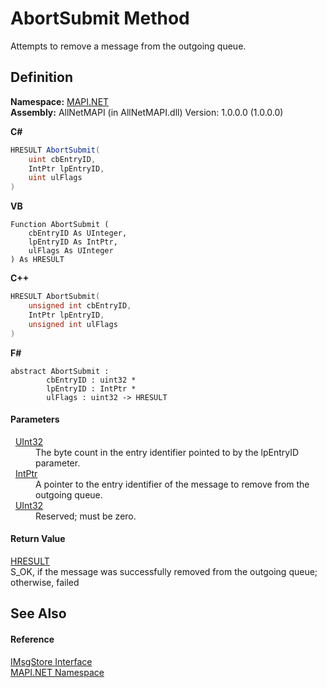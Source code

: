 # AbortSubmit Method


Attempts to remove a message from the outgoing queue.



## Definition
**Namespace:** <a href="5bef4637-66f8-16d4-e5f4-4d0da57a1538.md">MAPI.NET</a>  
**Assembly:** AllNetMAPI (in AllNetMAPI.dll) Version: 1.0.0.0 (1.0.0.0)

**C#**
``` C#
HRESULT AbortSubmit(
	uint cbEntryID,
	IntPtr lpEntryID,
	uint ulFlags
)
```
**VB**
``` VB
Function AbortSubmit ( 
	cbEntryID As UInteger,
	lpEntryID As IntPtr,
	ulFlags As UInteger
) As HRESULT
```
**C++**
``` C++
HRESULT AbortSubmit(
	unsigned int cbEntryID, 
	IntPtr lpEntryID, 
	unsigned int ulFlags
)
```
**F#**
``` F#
abstract AbortSubmit : 
        cbEntryID : uint32 * 
        lpEntryID : IntPtr * 
        ulFlags : uint32 -> HRESULT 
```



#### Parameters
<dl><dt>  <a href="https://learn.microsoft.com/dotnet/api/system.uint32" target="_blank" rel="noopener noreferrer">UInt32</a></dt><dd>The byte count in the entry identifier pointed to by the lpEntryID parameter.</dd><dt>  <a href="https://learn.microsoft.com/dotnet/api/system.intptr" target="_blank" rel="noopener noreferrer">IntPtr</a></dt><dd>A pointer to the entry identifier of the message to remove from the outgoing queue.</dd><dt>  <a href="https://learn.microsoft.com/dotnet/api/system.uint32" target="_blank" rel="noopener noreferrer">UInt32</a></dt><dd>Reserved; must be zero.</dd></dl>

#### Return Value
<a href="50596607-a328-ef10-6ea9-0448fbb7d197.md">HRESULT</a>  
S_OK, if the message was successfully removed from the outgoing queue; otherwise, failed

## See Also


#### Reference
<a href="74ee1853-dea0-4e58-cb66-c6c8017d5a04.md">IMsgStore Interface</a>  
<a href="5bef4637-66f8-16d4-e5f4-4d0da57a1538.md">MAPI.NET Namespace</a>  
